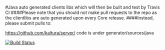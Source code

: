 #Java auto generated clients libs which will then be built and test by Travis CI
####Please note that you should not make pull requests to the repo as the clientlibs are auto generated upon every Core release.
####Instead, please submit pulls to:

https://github.com/kaltura/server/
code is under generator/sources/java

[![Build Status](https://travis-ci.org/kaltura/KalturaGeneratedAPIClientsJava.svg?branch=master)](https://travis-ci.org/kaltura/KalturaGeneratedAPIClientsJava)


